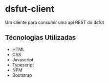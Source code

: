 # dsfut-client
Um cliente para consumir uma api REST do dsfut

## Técnologias Utilizadas
- HTML
- CSS
- Javascript
- Typescript
- NPM
- Bootstrap

